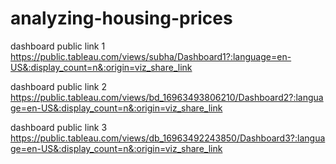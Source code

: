 # analyzing-housing-prices

dashboard public link 1 https://public.tableau.com/views/subha/Dashboard1?:language=en-US&:display_count=n&:origin=viz_share_link

dashboard public link 2 https://public.tableau.com/views/bd_16963493806210/Dashboard2?:language=en-US&:display_count=n&:origin=viz_share_link

dashboard public link 3 https://public.tableau.com/views/db_16963492243850/Dashboard3?:language=en-US&:display_count=n&:origin=viz_share_link
